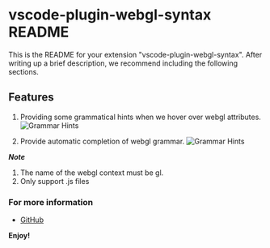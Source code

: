 # vscode-plugin-webgl-syntax README

This is the README for your extension "vscode-plugin-webgl-syntax". After writing up a brief description, we recommend including the following sections.

## Features

1. Providing some grammatical hints when we hover over webgl attributes.
![Grammar Hints](https://s.momocdn.com/w/u/others/2019/04/15/1555328828524-vscpde-2.gif)

2. Provide automatic completion of webgl grammar.
![Grammar Hints](https://s.momocdn.com/w/u/others/2019/04/15/1555328828524-vscpde-1.gif)

***Note***

1. The name of the webgl context must be gl.
2. Only support .js files

### For more information

* [GitHub](https://github.com/nieyuyao/vscode-plugin-webgl-syntax)

**Enjoy!**
